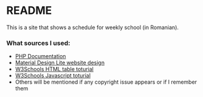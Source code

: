 # README #

This is a site that shows a schedule for weekly school (in Romanian).


### What sources I used: ###

* [PHP Documentation](http://php.net)
* [Material Design Lite website design](http://getmdl.io)
* [W3Schools HTML table toturial](http://w3schools.com)
* [W3Schools Javascript toturial](http://w3schools.com)
* Others will be mentioned if any copyright issue appears or if I remember them